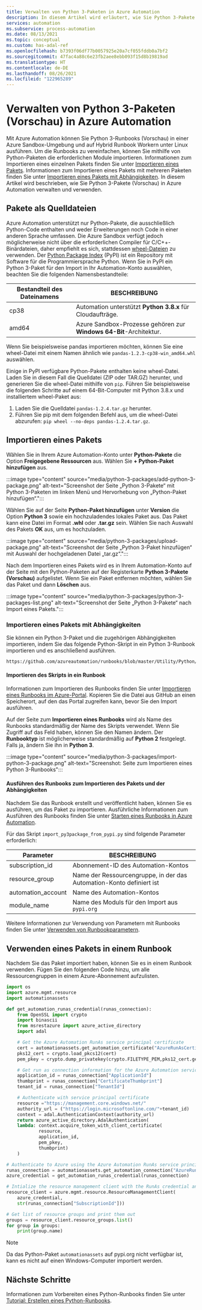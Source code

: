```yaml
---
title: Verwalten von Python 3-Paketen in Azure Automation
description: In diesem Artikel wird erläutert, wie Sie Python 3-Pakete (Vorschau) in Azure Automation verwalten.
services: automation
ms.subservice: process-automation
ms.date: 08/13/2021
ms.topic: conceptual
ms.custom: has-adal-ref
ms.openlocfilehash: b7393f06df77b0057925e20a7cf055fddb0a7bf2
ms.sourcegitcommit: 47fac4a88c6e23fb2aee8ebb093f15d8b19819ad
ms.translationtype: HT
ms.contentlocale: de-DE
ms.lasthandoff: 08/26/2021
ms.locfileid: "122965289"
---
```

# <a name="manage-python-3-packages-preview-in-azure-automation"></a>Verwalten von Python 3-Paketen (Vorschau) in Azure Automation

Mit Azure Automation können Sie Python 3-Runbooks (Vorschau) in einer Azure Sandbox-Umgebung und auf Hybrid Runbook Workern unter Linux ausführen. Um die Runbooks zu vereinfachen, können Sie mithilfe von Python-Paketen die erforderlichen Module importieren. Informationen zum Importieren eines einzelnen Pakets finden Sie unter [Importieren eines Pakets](#import-a-package). Informationen zum Importieren eines Pakets mit mehreren Paketen finden Sie unter [Importieren eines Pakets mit Abhängigkeiten](#import-a-package-with-dependencies). In diesem Artikel wird beschrieben, wie Sie Python 3-Pakete (Vorschau) in Azure Automation verwalten und verwenden.

## <a name="packages-as-source-files"></a>Pakete als Quelldateien

Azure Automation unterstützt nur Python-Pakete, die ausschließlich Python-Code enthalten und weder Erweiterungen noch Code in einer anderen Sprache umfassen. Die Azure Sandbox verfügt jedoch möglicherweise nicht über die erforderlichen Compiler für C/C++-Binärdateien, daher empfiehlt es sich, stattdessen [wheel-Dateien](https://pythonwheels.com/) zu verwenden. Der [Python Package Index](https://pypi.org/) (PyPI) ist ein Repository mit Software für die Programmiersprache Python. Wenn Sie in PyPI ein Python 3-Paket für den Import in Ihr Automation-Konto auswählen, beachten Sie die folgenden Namensbestandteile:

| Bestandteil des Dateinamens | BESCHREIBUNG |
|---|---|
|cp38|Automation unterstützt **Python 3.8.x** für Cloudaufträge.|
|amd64|Azure Sandbox-Prozesse gehören zur **Windows 64-Bit**-Architektur.|

Wenn Sie beispielsweise pandas importieren möchten, können Sie eine wheel-Datei mit einem Namen ähnlich wie `pandas-1.2.3-cp38-win_amd64.whl` auswählen.

Einige in PyPI verfügbare Python-Pakete enthalten keine wheel-Datei. Laden Sie in diesem Fall die Quelldatei (ZIP oder TAR.GZ) herunter, und generieren Sie die wheel-Datei mithilfe von `pip`. Führen Sie beispielsweise die folgenden Schritte auf einem 64-Bit-Computer mit Python 3.8.x und installiertem wheel-Paket aus:

1. Laden Sie die Quelldatei `pandas-1.2.4.tar.gz` herunter.
1. Führen Sie pip mit dem folgenden Befehl aus, um die wheel-Datei abzurufen: `pip wheel --no-deps pandas-1.2.4.tar.gz`.

## <a name="import-a-package"></a>Importieren eines Pakets

Wählen Sie in Ihrem Azure Automation-Konto unter **Python-Pakete** die Option **Freigegebene Ressourcen** aus. Wählen Sie **+ Python-Paket hinzufügen** aus.

:::image type="content" source="media/python-3-packages/add-python-3-package.png" alt-text="Screenshot der Seite „Python 3-Pakete“ mit Python 3-Paketen im linken Menü und Hervorhebung von „Python-Paket hinzufügen“.":::

Wählen Sie auf der Seite **Python-Paket hinzufügen** unter **Version** die Option **Python 3** sowie ein hochzuladendes lokales Paket aus. Das Paket kann eine Datei im Format **.whl** oder **.tar.gz** sein. Wählen Sie nach Auswahl des Pakets **OK** aus, um es hochzuladen.

:::image type="content" source="media/python-3-packages/upload-package.png" alt-text="Screenshot der Seite „Python 3-Paket hinzufügen“ mit Auswahl der hochgeladenen Datei „tar.gz“.":::

Nach dem Importieren eines Pakets wird es in Ihrem Automation-Konto auf der Seite mit den Python-Paketen auf der Registerkarte **Python 3-Pakete (Vorschau)** aufgelistet. Wenn Sie ein Paket entfernen möchten, wählen Sie das Paket und dann **Löschen** aus.

:::image type="content" source="media/python-3-packages/python-3-packages-list.png" alt-text="Screenshot der Seite „Python 3-Pakete“ nach Import eines Pakets.":::

### <a name="import-a-package-with-dependencies"></a>Importieren eines Pakets mit Abhängigkeiten

Sie können ein Python 3-Paket und die zugehörigen Abhängigkeiten importieren, indem Sie das folgende Python-Skript in ein Python 3-Runbook importieren und es anschließend ausführen.

```cmd
https://github.com/azureautomation/runbooks/blob/master/Utility/Python/import_py3package_from_pypi.py
```

#### <a name="importing-the-script-into-a-runbook"></a>Importieren des Skripts in ein Runbook
Informationen zum Importieren des Runbooks finden Sie unter [Importieren eines Runbooks im Azure-Portal](manage-runbooks.md#import-a-runbook-from-the-azure-portal). Kopieren Sie die Datei aus GitHub an einen Speicherort, auf den das Portal zugreifen kann, bevor Sie den Import ausführen.

Auf der Seite zum **Importieren eines Runbooks** wird als Name des Runbooks standardmäßig der Name des Skripts verwendet. Wenn Sie Zugriff auf das Feld haben, können Sie den Namen ändern. Der **Runbooktyp** ist möglicherweise standardmäßig auf **Python 2** festgelegt. Falls ja, ändern Sie ihn in **Python 3**.

:::image type="content" source="media/python-3-packages/import-python-3-package.png" alt-text="Screenshot: Seite zum Importieren eines Python 3-Runbooks":::

#### <a name="executing-the-runbook-to-import-the-package-and-dependencies"></a>Ausführen des Runbooks zum Importieren des Pakets und der Abhängigkeiten

Nachdem Sie das Runbook erstellt und veröffentlicht haben, können Sie es ausführen, um das Paket zu importieren. Ausführliche Informationen zum Ausführen des Runbooks finden Sie unter [Starten eines Runbooks in Azure Automation](start-runbooks.md).

Für das Skript `import_py3package_from_pypi.py` sind folgende Parameter erforderlich:

| Parameter | BESCHREIBUNG |
|---------------|-----------------|
|subscription_id | Abonnement-ID des Automation-Kontos |
| resource_group | Name der Ressourcengruppe, in der das Automation-Konto definiert ist |
| automation_account | Name des Automation-Kontos |
| module_name | Name des Moduls für den Import aus `pypi.org` |

Weitere Informationen zur Verwendung von Parametern mit Runbooks finden Sie unter [Verwenden von Runbookparametern](start-runbooks.md#work-with-runbook-parameters).

## <a name="use-a-package-in-a-runbook"></a>Verwenden eines Pakets in einem Runbook

Nachdem Sie das Paket importiert haben, können Sie es in einem Runbook verwenden. Fügen Sie den folgenden Code hinzu, um alle Ressourcengruppen in einem Azure-Abonnement aufzulisten.

```python
import os  
import azure.mgmt.resource  
import automationassets  

def get_automation_runas_credential(runas_connection):  
    from OpenSSL import crypto  
    import binascii  
    from msrestazure import azure_active_directory  
    import adal 

    # Get the Azure Automation RunAs service principal certificate  
    cert = automationassets.get_automation_certificate("AzureRunAsCertificate")  
    pks12_cert = crypto.load_pkcs12(cert)  
    pem_pkey = crypto.dump_privatekey(crypto.FILETYPE_PEM,pks12_cert.get_privatekey())  

    # Get run as connection information for the Azure Automation service principal 
    application_id = runas_connection["ApplicationId"]  
    thumbprint = runas_connection["CertificateThumbprint"]  
    tenant_id = runas_connection["TenantId"]  

    # Authenticate with service principal certificate  
    resource ="https://management.core.windows.net/"  
    authority_url = ("https://login.microsoftonline.com/"+tenant_id)  
    context = adal.AuthenticationContext(authority_url)  
    return azure_active_directory.AdalAuthentication(  
    lambda: context.acquire_token_with_client_certificate(  
            resource,  
            application_id,  
            pem_pkey,  
            thumbprint) 
    ) 

# Authenticate to Azure using the Azure Automation RunAs service principal  
runas_connection = automationassets.get_automation_connection("AzureRunAsConnection")  
azure_credential = get_automation_runas_credential(runas_connection)  

# Intialize the resource management client with the RunAs credential and subscription  
resource_client = azure.mgmt.resource.ResourceManagementClient(  
    azure_credential,  
    str(runas_connection["SubscriptionId"]))  

# Get list of resource groups and print them out  
groups = resource_client.resource_groups.list()  
for group in groups:  
    print(group.name) 
```

> [!NOTE]
> Da das Python-Paket `automationassets` auf pypi.org nicht verfügbar ist, kann es nicht auf einen Windows-Computer importiert werden.

## <a name="next-steps"></a>Nächste Schritte

Informationen zum Vorbereiten eines Python-Runbooks finden Sie unter [Tutorial: Erstellen eines Python-Runbooks](learn/automation-tutorial-runbook-textual-python-3.md).
